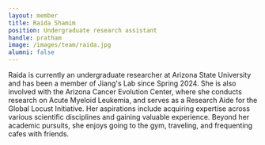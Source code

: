 ```yaml
---
layout: member
title: Raida Shamim
position: Undergraduate research assistant
handle: pratham
image: /images/team/raida.jpg
alumni: false
---
```



Raida is currently an undergraduate researcher at Arizona State University and has been a member of Jiang's Lab since Spring 2024. She is also involved with the Arizona Cancer Evolution Center, where she conducts research on Acute Myeloid Leukemia, and serves as a Research Aide for the Global Locust Initiative. Her aspirations include acquiring expertise across various scientific disciplines and gaining valuable experience. Beyond her academic pursuits, she enjoys going to the gym, traveling, and frequenting cafes with friends.